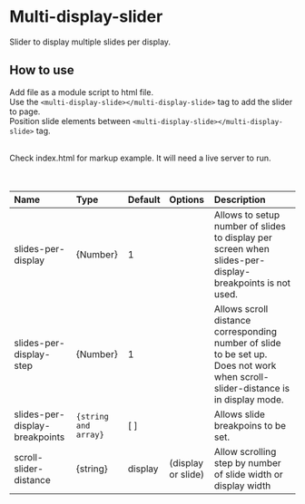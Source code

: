# Multi-display-slider
Slider to display multiple slides per display.

## How to use
Add file as a module script to html file. <br >
Use the `<multi-display-slide></multi-display-slide>` tag to add the slider to page. <br >
Position slide elements  between `<multi-display-slide></multi-display-slide>` tag. <br ><br >

Check index.html for markup example. It will need a live server to run. <br ><br ><br >


| Name                            | Type              | Default    | Options           | Description  |
| :------------------------------ | :-----------------| :----------| :-----------------| :------------|
| slides-per-display              | {Number}          | 1          |                   | Allows to setup number of slides to display per screen when slides-per-display-breakpoints is not used. |
| slides-per-display-step         | {Number}          | 1          |                   | Allows scroll distance corresponding number of slide to be set up. Does not work when scroll-slider-distance is in display mode.  |
| slides-per-display-breakpoints  | `{string and array}`  | [ ]        |                   | Allows slide breakpoins to be set. |
| scroll-slider-distance          | {string}          | display    | (display or slide) | Allow scrolling step by number of slide width or display width |

 <br ><br ><br >

<pre>
  <code><multi-display-slider
        slides-per-display=2 
        slides-per-display-step=1 
        slides-per-display-breakpoints='[{"(width >= 1200)":"5"},{"(992 <= width <= 1199)":"4"},{"(768 <= width <= 991)":"3"},{"(576 <= width <= 767)":"2"},{"(width <= 575)":"1"}]'
        scroll-slider-distance="display" 
  ></multi-display-slider></code>
</pre> <br ><br ><br >